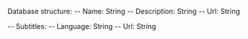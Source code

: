 Database structure:
-- Name: String
-- Description: String
-- Url: String

-- Subtitles:
  -- Language: String
  -- Url: String